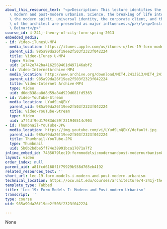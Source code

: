```yaml
---
about_this_resource_text: "<p>Description: This lecture identifies the premises for\
  \ modern and post-modern urbanism. Science, the breaking of life into categories,\
  \ the modern spirit, universal identity, the corporate client, and the self-image\
  \ of the architect are presented as major influences.</p>\r\n<p>Instructor: Julian\
  \ Beinart</p>"
course_id: 4-241j-theory-of-city-form-spring-2013
embedded_media:
- id: Video-iTunesU-MP4
  media_location: https://itunes.apple.com/us/itunes-u/lec-19-form-models-i-modern/id726270813?i=169193235
  parent_uid: 985a99da26f19ee2f503f2323f042224
  title: Video-iTunes U-MP4
  type: Video
  uid: 1e742e742ba4162569461d497146abf2
- id: Video-InternetArchive-MP4
  media_location: http://www.archive.org/download/MIT4.241JS13/MIT4_241JS13_lec19_300k.mp4
  parent_uid: 985a99da26f19ee2f503f2323f042224
  title: Video-Internet Archive-MP4
  type: Video
  uid: d6dd838aa8d8d59a84d929d681fd5363
- id: Video-YouTube-Stream
  media_location: LYudSLnQEkY
  parent_uid: 985a99da26f19ee2f503f2323f042224
  title: Video-YouTube-Stream
  type: Video
  uid: a7f4df9ed17083dd59f231946514c903
- id: Thumbnail-YouTube-JPG
  media_location: https://img.youtube.com/vi/LYudSLnQEkY/default.jpg
  parent_uid: 985a99da26f19ee2f503f2323f042224
  title: Thumbnail-YouTube-JPG
  type: Thumbnail
  uid: 5b0b2bdbe5ff74e38991bca17071a7f2
inline_embed_id: 7485079lec19:formmodelsi:modernandpost-modernurbanism83161756
layout: video
order_index: null
parent_uid: a81fcd6168f1f79929b938d765eb4192
related_resources_text: ''
short_url: lec-19-form-models-i-modern-and-post-modern-urbanism
technical_location: https://ocw.mit.edu/courses/architecture/4-241j-theory-of-city-form-spring-2013/video-lectures/lec-19-form-models-i-modern-and-post-modern-urbanism
template_type: Tabbed
title: 'Lec 19: Form Models I: Modern and Post-modern Urbanism'
transcript: ''
type: course
uid: 985a99da26f19ee2f503f2323f042224

---
```

None